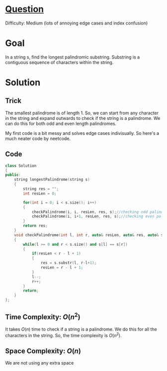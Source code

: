 # [Question](https://leetcode.com/problems/longest-palindromic-substring/)
Difficulty: Medium (lots of annoying edge cases and index confusion)
# Goal
In a string s, find the longest palindromic substring. Substring is a contiguous sequence of characters within the string.
# Solution
## Trick
The smallest palindrome is of length 1. So, we can start from any character in the string and expand outwards to check if the string is a palindrome. We can do this for both odd and even length palindromes.

My first code is a bit messy and solves edge cases indivisually. So here's a much neater code by neetcode.
## Code
```cpp
class Solution 
{
public:
    string longestPalindrome(string s) 
    {
        string res = "";
        int resLen = 0;

        for(int i = 0; i < s.size(); i++)
        {
            checkPalindrome(i, i, resLen, res, s);//checking odd palindromes
            checkPalindrome(i, i+1, resLen, res, s);//checking even palindromes
        }
        return res;
    }
    void checkPalindrome(int l, int r, auto& resLen, auto& res, auto& s)
    {
        while(l >= 0 and r < s.size() and s[l] == s[r])
        {
            if(resLen < r - l + 1)
            {
                res = s.substr(l, r-l+1);
                resLen = r - l + 1;
            }
            l--;
            r++;
        }
        return;
    }
};
```
## Time Complexity: $O(n^2)$
It takes $O(n)$ time to check if a string is a palindrome. We do this for all the characters in the string. So, the time complexity is $O(n^2)$.
## Space Complexity: $O(n)$
We are not using any extra space
